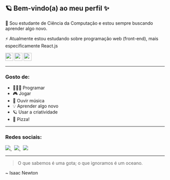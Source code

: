 <h2>🪐 Bem-vindo(a) ao meu perfil ✨</h2>

<!--
**berchior404/berchior404** is a ✨ _special_ ✨ repository because its `README.md` (this file) appears on your GitHub profile.
-->

<p>📖 Sou estudante de Ciência da Computação e estou sempre buscando aprender algo novo.</p>
<p>⚡ Atualmente estou estudando sobre programação web (front-end), mais especificamente React.js</p>

<div>
<img width=25 height=25 src="https://cdn.jsdelivr.net/gh/devicons/devicon@latest/icons/react/react-original.svg" />
<img width=25 height=25 src="https://cdn.jsdelivr.net/gh/devicons/devicon@latest/icons/javascript/javascript-original.svg" />
<img width=25 height=25 src="https://cdn.jsdelivr.net/gh/devicons/devicon@latest/icons/html5/html5-original.svg" />        
</div>

<hr>

<h3>Gosto de:</h3>
<ul>
  <li>👨🏾‍💻 Programar</li>
  <li>🎮 Jogar</li>
  <li>🎵 Ouvir música</li>
  <li>💡 Aprender algo novo</li>
  <li>🪐 Usar a criatividade</li>
  <li>🍕 Pizza!</li>
</ul>

<hr>

<h3>Redes sociais:</h3>

<a href="https://www.linkedin.com/in/ph-bc/" target="_blank">
<img src=https://img.shields.io/badge/linkedin-%230077B5.svg?style=for-the-badge&logo=linkedin&logoColor=white />
</a>
&nbsp;
<a href="https://www.instagram.com/https.pedrocs/" target="_blank" >
<img src="https://img.shields.io/badge/Instagram-%23E4405F.svg?style=for-the-badge&logo=Instagram&logoColor=white" />
</a>
&nbsp;
<a href="https://discord.com/users/401576105489858560" target="_blank">
<img src="https://img.shields.io/badge/Discord-%235865F2.svg?style=for-the-badge&logo=discord&logoColor=white" />
</a>

<hr>

<blockquote>O que sabemos é uma gota; o que ignoramos é um oceano.</blockquote>
<span>~ Isaac Newton</span>
